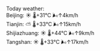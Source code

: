 Today weather:  
Beijing: ☀️   🌡️+31°C 🌬️↑4km/h  
Tianjin: ⛅️  🌡️+33°C 🌬️↑15km/h  
Shijiazhuang: ☀️   🌡️+44°C 🌬️↑9km/h  
Tangshan: ☀️   🌡️+33°C 🌬️↑17km/h  
